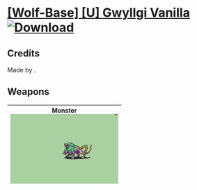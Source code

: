 # [\[Wolf-Base\] \[U\] Gwyllgi Vanilla](./) [![Download](https://img.shields.io/badge/Download-%5BWolf--Base%5D%20%5BU%5D%20Gwyllgi%20Vanilla-red)](https://minhaskamal.github.io/DownGit/#/home?url=https://github.com/Klokinator/FE-Repo/tree/main/Battle%20Animations/Monsters%20-%20Basic%20Types/%5BWolf-Base%5D%20%5BU%5D%20Gwyllgi%20Vanilla)
## Credits

Made by .

## Weapons

| <b>Monster</b><br/><img alt="Monster animation" src="./8.%20Monster/Monster.gif"/> |
| :---: |
